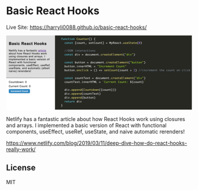# Basic React Hooks

Live Site: https://harryli0088.github.io/basic-react-hooks/

![Screenshot](/screenshot.png)

Netlify has a fantastic article about how React Hooks work using closures and arrays. I implemented a basic version of React with functional components, useEffect, useRef, useState, and naive automatic rerenders!

https://www.netlify.com/blog/2019/03/11/deep-dive-how-do-react-hooks-really-work/


## License
MIT